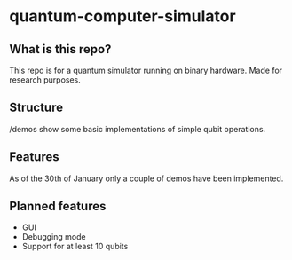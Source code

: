 # quantum-computer-simulator

## What is this repo?

This repo is for a quantum simulator running on binary hardware. Made for research purposes.

## Structure

/demos show some basic implementations of simple qubit operations. 

## Features

As of the 30th of January only a couple of demos have been implemented.

## Planned features

- GUI  
- Debugging mode  
- Support for at least 10 qubits  
